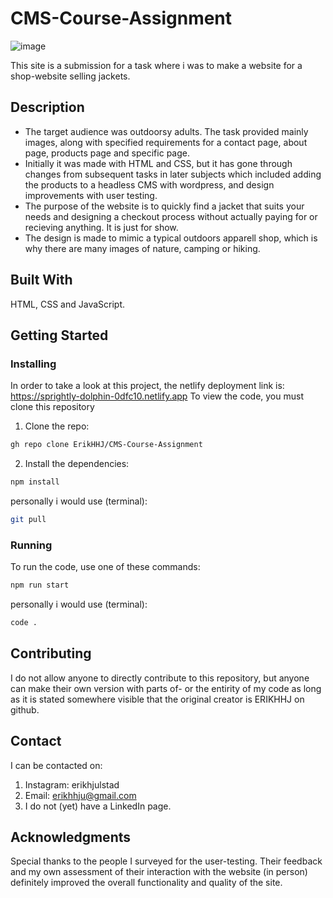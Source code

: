 ﻿# CMS-Course-Assignment
![image](https://i.gyazo.com/d3b448b3f7d746258cdc56cd38012d5f.png)

This site is a submission for a task where i was to make a website for a shop-website selling jackets. 

## Description
- The target audience was outdoorsy adults. The task provided mainly images, along with specified requirements for a contact page, about page, products page and specific page. 
- Initially it was made with HTML and CSS, but it has gone through changes from subsequent tasks in later subjects which included adding the products to a headless CMS with wordpress, and design improvements  with user testing. 
- The purpose of the website is to quickly find a jacket that suits your needs and designing a checkout process without actually paying for or recieving anything. It is just for show. 
- The design is made to mimic a typical outdoors apparell shop, which is why there are many images of nature, camping or hiking. 

## Built With
HTML, CSS and JavaScript.

## Getting Started
### Installing
In order to take a look at this project, the netlify deployment link is: https://sprightly-dolphin-0dfc10.netlify.app
To view the code, you must clone this repository

1. Clone the repo:
```bash
gh repo clone ErikHHJ/CMS-Course-Assignment
```
2. Install the dependencies:
```bash
npm install
```
personally i would use (terminal):
```bash
git pull
```
### Running
To run the code, use one of these commands: 
```bash
npm run start
```
personally i would use (terminal): 
```bash
code .
```

## Contributing
I do not allow anyone to directly contribute to this repository, but anyone can make their own version with parts of- or the entirity of my code as long as it is stated somewhere visible that the original creator is ERIKHHJ on github. 

## Contact
I can be contacted on: 
1. Instagram: erikhjulstad
2. Email: erikhhju@gmail.com
3. I do not (yet) have a LinkedIn page. 


## Acknowledgments
Special thanks to the people I surveyed for the user-testing. Their feedback and my own assessment of their interaction with the website (in person) definitely improved the overall functionality and quality of the site. 
